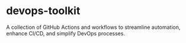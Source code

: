 # devops-toolkit
A collection of GitHub Actions and workflows to streamline automation, enhance CI/CD, and simplify DevOps processes.
